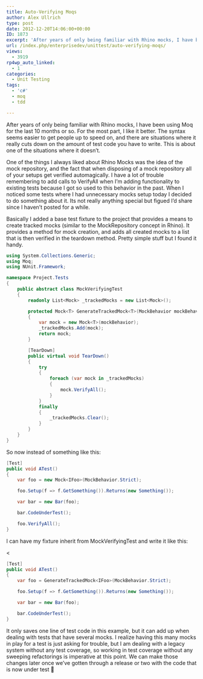 ```yaml
---
title: Auto-Verifying Moqs
author: Alex Ullrich
type: post
date: 2012-12-20T14:06:00+00:00
ID: 1873
excerpt: 'After years of only being familiar with Rhino mocks, I have been using Moq for the last 10 months or so.  For the most part, I like it better.  The syntax seems easier to get people up to speed on, and there are situations where it really cuts down on t&hellip;'
url: /index.php/enterprisedev/unittest/auto-verifying-moqs/
views:
  - 3919
rp4wp_auto_linked:
  - 1
categories:
  - Unit Testing
tags:
  - 'c#'
  - moq
  - tdd

---
```

After years of only being familiar with Rhino mocks, I have been using Moq for the last 10 months or so. For the most part, I like it better. The syntax seems easier to get people up to speed on, and there are situations where it really cuts down on the amount of test code you have to write. This is about one of the situations where it doesn&#8217;t.

One of the things I always liked about Rhino Mocks was the idea of the mock repository, and the fact that when disposing of a mock repository all of your setups get verified automagically. I have a lot of trouble remembering to add calls to VerifyAll when I&#8217;m adding functionality to existing tests because I got so used to this behavior in the past. When I noticed some tests where I had unnecessary mocks setup today I decided to do something about it. Its not really anything special but figued I&#8217;d share since I haven&#8217;t posted for a while.

Basically I added a base test fixture to the project that provides a means to create tracked mocks (similar to the MockRepository concept in Rhino). It provides a method for mock creation, and adds all created mocks to a list that is then verified in the teardown method. Pretty simple stuff but I found it handy.

```csharp
using System.Collections.Generic;
using Moq;
using NUnit.Framework;

namespace Project.Tests
{
    public abstract class MockVerifyingTest
    {
        readonly List<Mock> _trackedMocks = new List<Mock>();

        protected Mock<T> GenerateTrackedMock<T>(MockBehavior mockBehavior = MockBehavior.Default) where T : class
        {
            var mock = new Mock<T>(mockBehavior);
            _trackedMocks.Add(mock);
            return mock;
        }

        [TearDown]
        public virtual void TearDown()
        {
            try
            {
                foreach (var mock in _trackedMocks)
                {
                    mock.VerifyAll();
                }
            }
            finally
            {
                _trackedMocks.Clear();
            }
        }
    }
}
```

So now instead of something like this:

```csharp
[Test]
public void ATest() 
{
    var foo = new Mock<IFoo>(MockBehavior.Strict);

    foo.Setup(f => f.GetSomething()).Returns(new Something());

    var bar = new Bar(foo);

    bar.CodeUnderTest();

    foo.VerifyAll();
}
```

I can have my fixture inherit from MockVerifyingTest and write it like this:

< 

```csharp
[Test]
public void ATest() 
{
    var foo = GenerateTrackedMock<IFoo>(MockBehavior.Strict);

    foo.Setup(f => f.GetSomething()).Returns(new Something());

    var bar = new Bar(foo);

    bar.CodeUnderTest();
}
```

It only saves one line of test code in this example, but it can add up when dealing with tests that have several mocks. I realize having this many mocks in play for a test is just asking for trouble, but I am dealing with a legacy system without any test coverage, so working in test coverage without any sweeping refactorings is imperative at this point. We can make those changes later once we&#8217;ve gotten through a release or two with the code that is now under test 🙂